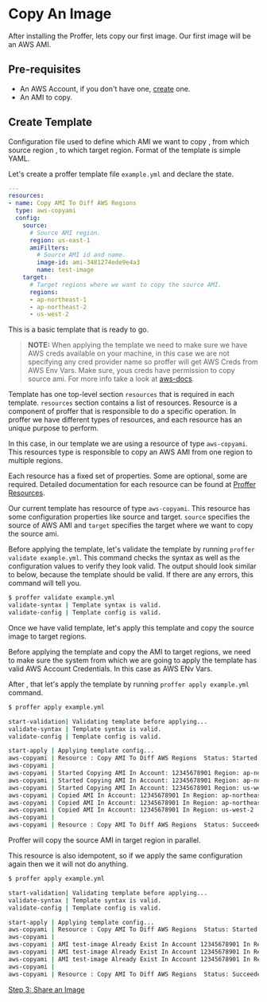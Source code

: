 # Copy An Image

After installing the Proffer, lets copy our first image. Our first image will be an AWS AMI.

## Pre-requisites

* An AWS Account, if you don't have one, [create](https://aws.amazon.com/free/) one.
* An AMI to copy.

## Create Template

Configuration file used to define which AMI we want to copy , from which source region , to which target region. Format of the template is simple YAML.

Let's create a proffer template file `example.yml` and declare the state.

``` YAML
---
resources:
- name: Copy AMI To Diff AWS Regions
  type: aws-copyami
  config:
    source:
      # Source AMI region.
      region: us-east-1
      amiFilters:
        # Source AMI id and name.
        image-id: ami-3481274ede9e4a3
        name: test-image
    target:
      # Target regions where we want to copy the source AMI.
      regions:
      - ap-northeast-1
      - ap-northeast-2
      - us-west-2
```

This is a basic template that is ready to go.

> **NOTE:** 
    When applying the template we need to make sure we have AWS creds available on your machine, in this case we are not specifying any cred provider name so proffer will get AWS Creds from AWS Env Vars. Make sure, yous creds have permission to copy source ami. For more info take a look at [aws-docs](https://docs.aws.amazon.com/AWSEC2/latest/UserGuide/CopyingAMIs.html).

Template has one top-level section `resources` that is required in each template. `resources` section contains a list of resources. Resource is a component of proffer that is responsible to do a specific operation. In proffer we have different types of resources, and each resource has an unique purpose to perform.

In this case, in our template we are using a resource of type `aws-copyami`. This resources type is responsible to copy an AWS AMI from one region to multiple regions.

Each resource has a fixed set of properties. Some are optional, some are required. Detailed documentation for each resource can be found at [Proffer Resources](../resources/README.md).

Our current template has resource of type `aws-copyami`. This resource has some configuration properties like source and target.
`source` specifies the source of AWS AMI and `target` specifies the target where we want to copy the source ami.

Before applying the template, let's validate the template by running `proffer validate example.yml`. This command checks the syntax as well as the configuration values to verify they look valid. The output should look similar to below, because the template should be valid. If there are any errors, this command will tell you.

```Bash
$ proffer validate example.yml
validate-syntax | Template syntax is valid.
validate-config | Template config is valid.
```

Once we have valid template, let's apply this template and copy the source image to target regions.

Before applying the template and copy the AMI to target regions, we need to make sure the system from which we are going to apply the template has valid AWS Account Credentials. In this case as AWS ENv Vars.

After , that let's apply the template by running `proffer apply example.yml` command.

```bash
$ proffer apply example.yml

start-validation| Validating template before applying...
validate-syntax | Template syntax is valid.
validate-config | Template config is valid.

start-apply | Applying template config...
aws-copyami | Resource : Copy AMI To Diff AWS Regions  Status: Started
aws-copyami | 
aws-copyami | Started Copying AMI In Account: 12345678901 Region: ap-northeast-1 ...
aws-copyami | Started Copying AMI In Account: 12345678901 Region: ap-northeast-2 ...
aws-copyami | Started Copying AMI In Account: 12345678901 Region: us-west-2 ...
aws-copyami | Copied AMI In Account: 12345678901 In Region: ap-northeast-1 , New AMI Id Is: ami-0347a3dc51f46491d
aws-copyami | Copied AMI In Account: 12345678901 In Region: ap-northeast-2 , New AMI Id Is: ami-0dd435a3959fb57e4
aws-copyami | Copied AMI In Account: 12345678901 In Region: us-west-2 , New AMI Id Is: ami-09ff2a7d34a6bc60c
aws-copyami | 
aws-copyami | Resource : Copy AMI To Diff AWS Regions  Status: Succeeded

```

Proffer will copy the source AMI in target region in parallel.

This resource is also idempotent, so if we apply the same configuration again then we it will not do anything.

```Bash
$ proffer apply example.yml

start-validation| Validating template before applying...
validate-syntax | Template syntax is valid.
validate-config | Template config is valid.

start-apply | Applying template config...
aws-copyami | Resource : Copy AMI To Diff AWS Regions  Status: Started
aws-copyami | 
aws-copyami | AMI test-image Already Exist In Account 12345678901 In Region ap-northeast-1
aws-copyami | AMI test-image Already Exist In Account 12345678901 In Region ap-northeast-2
aws-copyami | AMI test-image Already Exist In Account 12345678901 In Region us-west-2
aws-copyami | 
aws-copyami | Resource : Copy AMI To Diff AWS Regions  Status: Succeeded

```


[Step 3: Share an Image](share.md)
